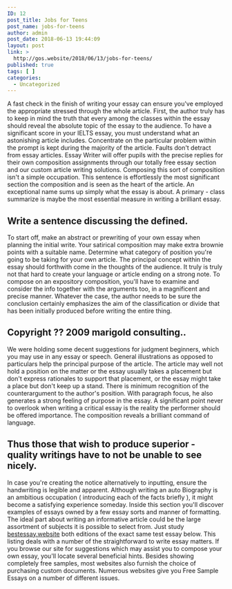 ```yaml
---
ID: 12
post_title: Jobs for Teens
post_name: jobs-for-teens
author: admin
post_date: 2018-06-13 19:44:09
layout: post
link: >
  http://gos.website/2018/06/13/jobs-for-teens/
published: true
tags: [ ]
categories:
  - Uncategorized
---
```

<p>A fast check in the finish of writing your essay can ensure you've employed the appropriate stressed through the whole article. First, the author truly has to keep in mind the truth that every among the classes within the essay should reveal the absolute topic of the essay to the audience. To have a significant score in your IELTS essay, you must understand what an astonishing article includes.<!--more--> Concentrate on the particular problem within the prompt is kept during the majority of the article. Faults don't detract from essay articles. Essay Writer will offer pupils with the precise replies for their own composition assignments through our totally free essay section and our custom article writing solutions. Composing this sort of composition isn't a simple occupation. This sentence is effortlessly the most significant section the composition and is seen as the heart of the article. An exceptional name sums up simply what the essay is about. A primary - class summarize is maybe the most essential measure in writing a brilliant essay.   <h2>Write a sentence discussing the defined.</h2></p><p>To start off, make an abstract or prewriting of your own essay when planning the initial write. Your satirical composition may make extra brownie points with a suitable name. Determine what category of position you're going to be taking for your own article. The principal concept within the essay should forthwith come in the thoughts of the audience. It truly is truly not that hard to create your language or article ending on a strong note. To compose on an expository composition, you'll have to examine and consider the info together with the arguments too, in a magnificent and precise manner. Whatever the case, the author needs to be sure the conclusion certainly emphasizes the aim of the classification or divide that has been initially produced before writing the entire thing.   <h2>Copyright ?? 2009 marigold consulting..</h2></p><p>We were holding some decent suggestions for judgment beginners, which you may use in any essay or speech. General illustrations as opposed to particulars help the principal purpose of the article. The article may well not hold a position on the matter or the essay usually takes a placement but don't express rationales to support that placement, or the essay might take a place but don't keep up a stand. There is minimum recognition of the counterargument to the author's position. With paragraph focus, he also generates a strong feeling of purpose in the essay. A significant point never to overlook when writing a critical essay is the reality the performer should be offered importance. The composition reveals a brilliant command of language.  <h2>Thus those that wish to produce superior -quality writings have to not be unable to see nicely.</h2></p><p>In case you're creating the notice alternatively to inputting, ensure the handwriting is legible and apparent. Although writing an auto Biography is an ambitious occupation ( introducing each of the facts briefly ), it might become a satisfying experience someday. Inside this section you'll discover examples of essays owned by a few essay sorts and manner of formatting. The ideal part about writing an informative article could be the large assortment of subjects it is possible to select from. Just study <a href="https://bestessay.website/">bestessay.website</a> both editions of the exact same test essay below. This listing deals with a number of the straightforward to write essay matters. If you browse our site for suggestions which may assist you to compose your own essay, you'll locate several beneficial hints. Besides showing completely free samples, most websites also furnish the choice of purchasing custom documents. Numerous websites give you Free Sample Essays on a number of different issues. 
</p>
